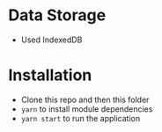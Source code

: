 # Data Storage
- Used IndexedDB
# Installation
- Clone this repo and then this folder
- `yarn` to install module dependencies
- `yarn start` to run the application